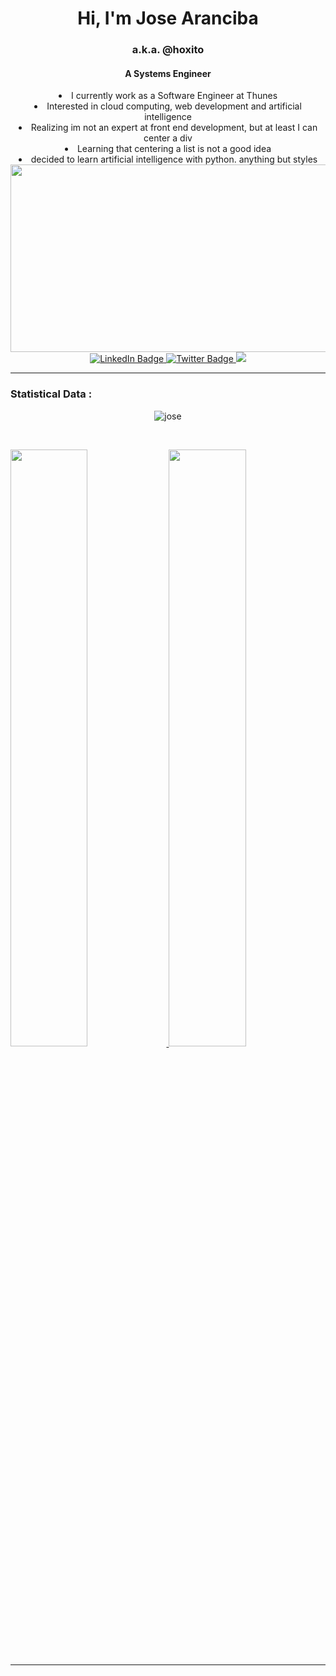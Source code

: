 
<div align="center">
<h1 align="center">Hi, I'm Jose Aranciba</h1>
<h3 align="center">a.k.a. @hoxito</h3>
<h4 align="center">A Systems Engineer</h4>
</div>
<div align="center">
<li> I currently work as a Software Engineer at Thunes 
<li>  Interested in cloud computing, web development and artificial intelligence
<li> Realizing im not an expert at front end development, but at least I can center a div
<li> Learning that centering a list is not a good idea
<li> decided to learn artificial intelligence with python. anything but styles
</div>
<why is front end so hard?>
<div>
</div>
<div align="center">
  <img src="https://i.pinimg.com/originals/e4/26/70/e426702edf874b181aced1e2fa5c6cde.gif" width="600" height="300"/>

<div id="badges">
  <a href="https://www.LinkedIn.com/in/jose-aranciba">
    <img src="https://img.shields.io/badge/LinkedIn-blue?style=for-the-badge&logo=linkedin&logoColor=white" alt="LinkedIn Badge"/>
  </a>
  <a href="https://twitter.com/codecuyo">
    <img src="https://img.shields.io/badge/Twitter-blue?style=for-the-badge&logo=twitter&logoColor=white" alt="Twitter Badge"/>
  </a>
    <a href="mailto:josearanciba09@gmail.com">
    <img src="https://img.shields.io/badge/Gmail-D14836?style=for-the-badge&logo=gmail&logoColor=white"/>
  </a>
 

</div>
</div>
<img src="https://komarev.com/ghpvc/?username=hoxito&style=flat-square&color=blue" alt=""/>

<hr/>
<h3>Statistical Data :</h3>
<p align="center"><img align="center"
    src="https://github-readme-stats.vercel.app/api/top-langs?username=hoxito&show_icons=true&locale=en&bg_color=0d1117&text_color=ffffff&layout=compact"
    alt="jose" 
    bg_color=#808080/></p>
<br>
<p>
<a href="https://github.com/hoxito">
          <img width="49.5%" src="https://github-readme-stats.vercel.app/api?username=hoxito&show_icons=true&theme=tokyonight" />
          <img width="49.5%" src="https://github-readme-streak-stats.herokuapp.com/?user=hoxito&theme=tokyonight" />
          </a>
<br>
<hr/>
